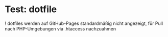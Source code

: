 # Test: dotfile

! dotfiles werden auf GitHub-Pages standardmäßig nicht angezeigt, für Pull nach PHP-Umgebungen via .htaccess nachzuahmen
